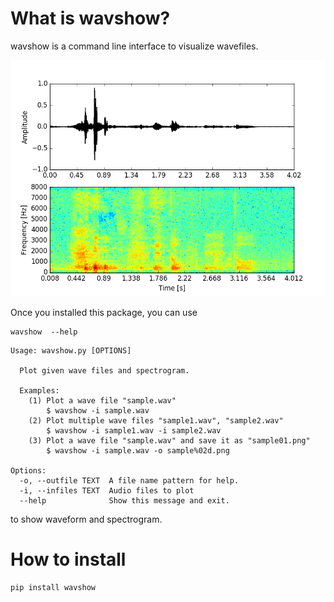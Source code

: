 # What is wavshow?
wavshow is a command line interface to visualize wavefiles.

![Sample](docs/sample.png "Sample")


Once you installed this package, you can use
```
wavshow  --help
```

```
Usage: wavshow.py [OPTIONS]

  Plot given wave files and spectrogram.

  Examples:
    (1) Plot a wave file "sample.wav"
        $ wavshow -i sample.wav
    (2) Plot multiple wave files "sample1.wav", "sample2.wav"
        $ wavshow -i sample1.wav -i sample2.wav
    (3) Plot a wave file "sample.wav" and save it as "sample01.png"
        $ wavshow -i sample.wav -o sample%02d.png

Options:
  -o, --outfile TEXT  A file name pattern for help.
  -i, --infiles TEXT  Audio files to plot
  --help              Show this message and exit.
```
to show waveform and spectrogram.

# How to install
```
pip install wavshow
```
